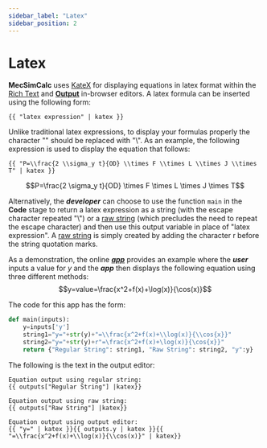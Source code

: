 ```yaml
---
sidebar_label: "Latex"
sidebar_position: 2
---
```


# Latex

**MecSimCalc** uses [KateX](https://katex.org/) for displaying equations in latex format within the [Rich Text](../inputs/Input-Types.md) and [**Output**](Overview) in-browser editors. A latex formula can be inserted using the following form:

```
{{ "latex expression" | katex }}
```

Unlike traditional latex expressions, to display your formulas properly the character "\" should be replaced with "\\\". As an example, the following expression is used to display the equation that follows:

```
{{ "P=\\frac{2 \\sigma_y t}{OD} \\times F \\times L \\times J \\times T" | katex }}
```

$$P=\frac{2 \sigma_y t}{OD} \times F \times L \times J \times T$$

Alternatively, the _**developer**_ can choose to use the function `main` in the **Code** stage to return a latex expression as a string (with the escape character repeated "\\\") or a [raw string](https://www.journaldev.com/23598/python-raw-string) (which precludes the need to repeat the escape character) and then use this output variable in place of "latex expression". A [raw string](https://www.journaldev.com/23598/python-raw-string) is simply created by adding the character r before the string quotation marks.

As a demonstration, the online [_**app**_](https://mecsimcalc.com/app/8432496/displaying_katex_equations) provides an example where the _**user**_ inputs a value for $y$ and the _**app**_ then displays the following equation using three different methods:
$$y=value=\frac{x^2+f(x)+\log(x)}{\cos(x)}$$

The code for this app has the form:

```python
def main(inputs):
    y=inputs['y']
    string1="y="+str(y)+"=\\frac{x^2+f(x)+\\log(x)}{\\cos{x}}"
    string2="y="+str(y)+r"=\frac{x^2+f(x)+\log(x)}{\cos{x}}"
    return {"Regular String": string1, "Raw String": string2, "y":y}
```

The following is the text in the output editor:

```
Equation output using regular string:
{{ outputs["Regular String"] |katex}}

Equation output using raw string:
{{ outputs["Raw String"] |katex}}

Equation output using output editor:
{{ "y=" | katex }}{{ outputs.y | katex }}{{ "=\\frac{x^2+f(x)+\\log(x)}{\\cos(x)}" | katex}}
```
